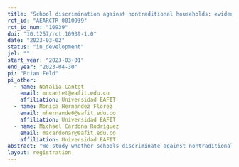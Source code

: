 ```yaml
---
title: "School discrimination against nontraditional households: evidence from Colombia"
rct_id: "AEARCTR-0010939"
rct_id_num: "10939"
doi: "10.1257/rct.10939-1.0"
date: "2023-03-02"
status: "in_development"
jel: ""
start_year: "2023-03-01"
end_year: "2023-04-30"
pi: "Brian Feld"
pi_other:
  - name: Natalia Cantet
    email: mncantet@eafit.edu.co
    affiliation: Universidad EAFIT
  - name: Monica Hernandez Florez
    email: mhernande6@eafit.edu.co
    affiliation: Universidad EAFIT
  - name: Michael Cardona Rodríguez
    email: macardonar@eafit.edu.co
    affiliation: Universidad EAFIT
abstract: "We study whether schools discriminate against nontraditional (i.e., married) parents using a matched-pair correspondence study in Colombia. We will send fictitious requests to visit schools as a first step towards registering a first grader, randomly varying the household structure of the child: whether the parents are married, divorced, or there is a single parent. We plan to analyze differences in response rates across parents, and the response time conditional on receiving a response."
layout: registration
---
```


